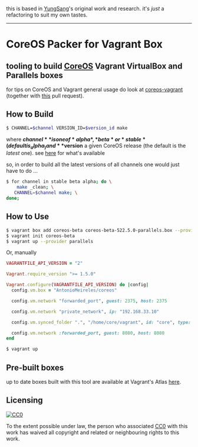 this is based in [YungSang](https://github.com/YungSang/coreos-packer)'s original work and research. it's _just_ a refactoring to suit my own tastes. 
_____
# CoreOS Packer for Vagrant Box
tooling to build [CoreOS](http://www.coreos.com) Vagrant VirtualBox and Parallels boxes
---
for tips on CoreOS and Vagrant general usage do look at [coreos-vagrant](https://github.com/coreos/coreos-vagrant)
(together with [this](https://github.com/coreos/coreos-vagrant/pull/199/files) pull request).
## How to Build

```bash
$ CHANNEL=$channel VERSION_ID=$version_id make
```
where **$channel** is one of *alpha*, *beta* or *stable* (default is _alpha_) and **$version**
a given CoreOS release (the default is the _latest_ one). see [here](https://coreos.com/releases/)
for what's available

so, in order to build all the latest versions of all channels one would just have to do ...

```bash
$ for channel in stable beta alpha; do \
	make _clean; \
   CHANNEL=$channel make; \
done;
```


## How to Use

```bash
$ vagrant box add coreos-beta coreos-beta-522.5.0-parallels.box --provider parallels
$ vagrant init coreos-beta
$ vagrant up --provider parallels
```

Or, manually

```ruby
VAGRANTFILE_API_VERSION = "2"

Vagrant.require_version ">= 1.5.0"

Vagrant.configure(VAGRANTFILE_API_VERSION) do |config|
  config.vm.box = "AntonioMeireles/coreos"

  config.vm.network "forwarded_port", guest: 2375, host: 2375

  config.vm.network "private_network", ip: "192.168.33.10"

  config.vm.synced_folder ".", "/home/core/vagrant", id: "core", type: "nfs", mount_options: ["nolock", "vers=3", "udp"]

  config.vm.network :forwarded_port, guest: 8080, host: 8080
end
```

```bash
$ vagrant up
```

## Pre-built boxes

up to date boxes built with this tool are available at Vagrant's Atlas [here](https://atlas.hashicorp.com/AntonioMeireles/).

## Licensing
[![CC0](http://i.creativecommons.org/p/zero/1.0/88x31.png)](http://creativecommons.org/publicdomain/zero/1.0/)

To the extent possible under law, the person who associated [CC0](https://creativecommons.org/publicdomain/zero/1.0/)
with this work has waived all copyright and related or neighbouring rights to this work.
